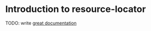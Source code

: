# Introduction to resource-locator

TODO: write [great documentation](http://jacobian.org/writing/what-to-write/)
